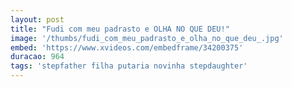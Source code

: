 ```yaml
---
layout: post
title: "Fudi com meu padrasto e OLHA NO QUE DEU!"
image: '/thumbs/fudi_com_meu_padrasto_e_olha_no_que_deu_.jpg'
embed: 'https://www.xvideos.com/embedframe/34200375'
duracao: 964
tags: 'stepfather filha putaria novinha stepdaughter'
---
```

